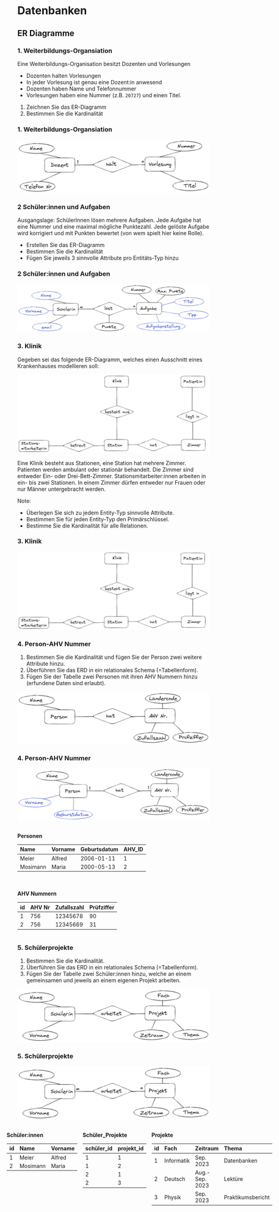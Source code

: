 # Datenbanken
## ER Diagramme



### 1. Weiterbildungs-Organsiation

Eine Weiterbildungs-Organisation besitzt Dozenten und Vorlesungen
- Dozenten halten Vorlesungen
- In jeder Vorlesung ist genau eine Dozent:in anwesend
- Dozenten haben Name und Telefonnummer
- Vorlesungen haben eine Nummer (z.B. `20727`) und einen Titel.

1. Zeichnen Sie das ER-Diagramm
2. Bestimmen Sie die Kardinalität


### 1. Weiterbildungs-Organsiation

![](images/01-dozenten-vorlesungen.png)



### 2 Schüler:innen und Aufgaben

Ausgangslage: SchülerInnen lösen mehrere Aufgaben. Jede Aufgabe hat eine Nummer und eine maximal mögliche Punktezahl. Jede gelöste Aufgabe wird korrigiert und mit Punkten bewertet (von wem spielt hier keine Rolle).
- Erstellen Sie das ER-Diagramm
- Bestimmen Sie die Kardinalität
- Fügen Sie jeweils 3 sinnvolle Attribute pro Entitäts-Typ hinzu


### 2 Schüler:innen und Aufgaben

![](images/02-schueler-aufgabe.png)



### 3. Klinik
Gegeben sei das folgende ER-Diagramm, welches einen Ausschnitt eines Krankenhauses modellieren soll:

![](images/03-klinik.png)

Eine Klinik besteht aus Stationen, eine Station hat mehrere Zimmer. Patienten werden ambulant oder stationär behandelt. Die Zimmer sind entweder Ein- oder Drei-Bett-Zimmer. Stationsmitarbeiter:innen arbeiten in ein- bis zwei Stationen. In einem Zimmer dürfen entweder nur Frauen oder nur Männer untergebracht werden.

Note:
- Überlegen Sie sich zu jedem Entity-Typ sinnvolle Attribute.
- Bestimmen Sie für jeden Entity-Typ den Primärschlüssel.
- Bestimme Sie die Kardinalität für alle Relationen.


### 3. Klinik

![](images/03-klinik.png)



### 4. Person-AHV Nummer

1. Bestimmen Sie die Kardinalität und fügen Sie der Person zwei weitere Attribute hinzu.
2. Überführen Sie das ERD in ein relationales Schema (=Tabellenform).
3. Fügen Sie der Tabelle zwei Personen mit ihren AHV Nummern hinzu (erfundene Daten sind erlaubt).

![](images/04-person-ahv.png)


### 4. Person-AHV Nummer

![](images/04-person-ahv-lsg.png)

<div style="display: flex; flex-wrap: wrap; gap: 1.5em;">

<div>

__Personen__

| Name     | Vorname | Geburtsdatum | AHV_ID |
|:---------|:--------|:-------------|:-------|
| Meier    | Alfred  | 2006-01-11   | 1      |
| Mosimann | Maria   | 2000-05-13   | 2      |

</div>
<div>

__AHV Nummern__

| id | AHV Nr | Zufallszahl | Prüfziffer |
|:---|:-------|:------------|:-----------|
| 1  | 756    | 12345678    | 90         |
| 2  | 756    | 12345669    | 31         |

</div>
</div>



### 5. Schülerprojekte

1. Bestimmen Sie die Kardinalität.
2. Überführen Sie das ERD in ein relationales Schema (=Tabellenform).
3. Fügen Sie der Tabelle zwei Schüler:innen hinzu, welche an einem gemeinsamen und jeweils an einem eigenen Projekt arbeiten.

![](images/06-schueler-projekte.png)


### 5. Schülerprojekte

![](images/06-schueler-projekte-lsg.png)

<div style="display: flex; gap: 1em;margin-left:-2em">

<div>

__Schüler:innen__

| id | Name     | Vorname |
|:---|:---------|:--------|
| 1  | Meier    | Alfred  |
| 2  | Mosimann | Maria   |
</div>
<div>

__Schüler_Projekte__

| schüler_id | projekt_id |
|:-----------|:-----------|
| 1          | 1          |
| 1          | 2          |
| 2          | 1          |
| 2          | 3          |
</div>
<div>

__Projekte__

| id | Fach       | Zeitraum              | Thema             |
|:---|:-----------|:----------------------|:------------------|
| 1  | Informatik | Sep. 2023        | Datenbanken       |
| 2  | Deutsch    | Aug.-Sep. 2023 | Lektüre           |
| 3  | Physik     | Sep. 2023        | Praktikumsbericht |
</div>
</div>